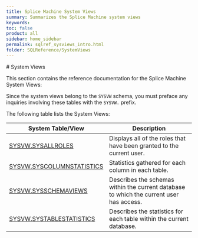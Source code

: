```yaml
---
title: Splice Machine System Views
summary: Summarizes the Splice Machine system views
keywords:
toc: false
product: all
sidebar: home_sidebar
permalink: sqlref_sysviews_intro.html
folder: SQLReference/SystemViews
---
```

<section>
<div class="TopicContent" data-swiftype-index="true" markdown="1">
# System Views

This section contains the reference documentation for the Splice Machine
System Views:

Since the system views belong to the `SYSVW` schema, you must preface any
inquiries involving these tables with the `SYSVW.` prefix.

The following table lists the System Views:

<table summary="Summary table with links to and descriptions of system views">
    <col />
    <col />
    <thead>
        <tr>
            <th>System Table/View</th>
            <th>Description</th>
        </tr>
    </thead>
    <tbody>
        <tr>
            <td class="CodeFont"><a href="sqlref_systables_sysallroles.html">SYSVW.SYSALLROLES</a></td>
            <td>Displays all of the roles that have been granted to the current user.</td>
        </tr>
        <tr>
            <td class="CodeFont"><a href="sqlref_systables_syscolumnstats.html">SYSVW.SYSCOLUMNSTATISTICS</a></td>
            <td>Statistics gathered for each column in each table.</td>
        </tr>
        <tr>
            <td class="CodeFont"><a href="sqlref_systables_sysschemaviews.html">SYSVW.SYSSCHEMAVIEWS</a></td>
            <td>Describes the schemas within the current database to which the current user has access.</td>
        </tr>
        <tr>
            <td class="CodeFont"><a href="sqlref_systables_systablestats.html">SYSVW.SYSTABLESTATISTICS</a></td>
            <td>Describes the statistics for each table within the current database.</td>
        </tr>
    </tbody>
</table>

</div>
</section>
